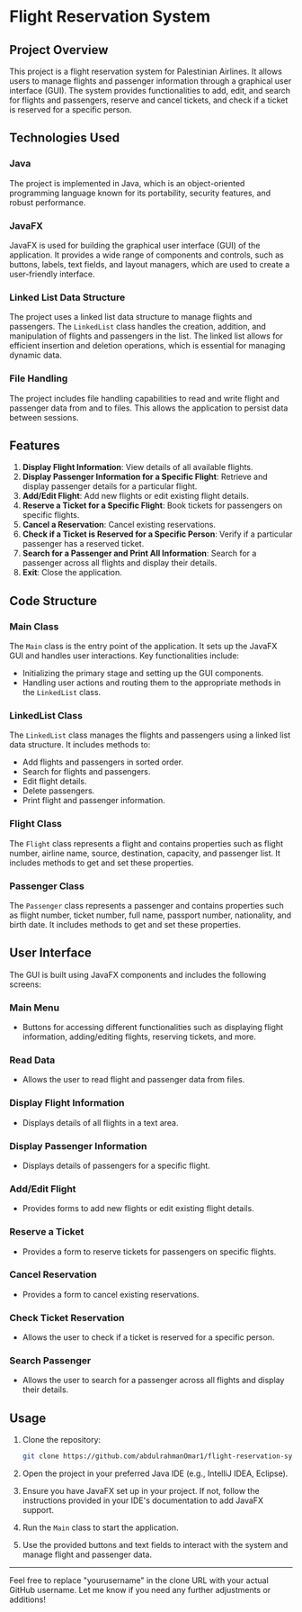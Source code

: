 
# Flight Reservation System

## Project Overview

This project is a flight reservation system for Palestinian Airlines. It allows users to manage flights and passenger information through a graphical user interface (GUI). The system provides functionalities to add, edit, and search for flights and passengers, reserve and cancel tickets, and check if a ticket is reserved for a specific person.

## Technologies Used

### Java
The project is implemented in Java, which is an object-oriented programming language known for its portability, security features, and robust performance.

### JavaFX
JavaFX is used for building the graphical user interface (GUI) of the application. It provides a wide range of components and controls, such as buttons, labels, text fields, and layout managers, which are used to create a user-friendly interface.

### Linked List Data Structure
The project uses a linked list data structure to manage flights and passengers. The `LinkedList` class handles the creation, addition, and manipulation of flights and passengers in the list. The linked list allows for efficient insertion and deletion operations, which is essential for managing dynamic data.

### File Handling
The project includes file handling capabilities to read and write flight and passenger data from and to files. This allows the application to persist data between sessions.

## Features

1. **Display Flight Information**: View details of all available flights.
2. **Display Passenger Information for a Specific Flight**: Retrieve and display passenger details for a particular flight.
3. **Add/Edit Flight**: Add new flights or edit existing flight details.
4. **Reserve a Ticket for a Specific Flight**: Book tickets for passengers on specific flights.
5. **Cancel a Reservation**: Cancel existing reservations.
6. **Check if a Ticket is Reserved for a Specific Person**: Verify if a particular passenger has a reserved ticket.
7. **Search for a Passenger and Print All Information**: Search for a passenger across all flights and display their details.
8. **Exit**: Close the application.

## Code Structure

### Main Class
The `Main` class is the entry point of the application. It sets up the JavaFX GUI and handles user interactions. Key functionalities include:
- Initializing the primary stage and setting up the GUI components.
- Handling user actions and routing them to the appropriate methods in the `LinkedList` class.

### LinkedList Class
The `LinkedList` class manages the flights and passengers using a linked list data structure. It includes methods to:
- Add flights and passengers in sorted order.
- Search for flights and passengers.
- Edit flight details.
- Delete passengers.
- Print flight and passenger information.

### Flight Class
The `Flight` class represents a flight and contains properties such as flight number, airline name, source, destination, capacity, and passenger list. It includes methods to get and set these properties.

### Passenger Class
The `Passenger` class represents a passenger and contains properties such as flight number, ticket number, full name, passport number, nationality, and birth date. It includes methods to get and set these properties.

## User Interface

The GUI is built using JavaFX components and includes the following screens:

### Main Menu
- Buttons for accessing different functionalities such as displaying flight information, adding/editing flights, reserving tickets, and more.

### Read Data
- Allows the user to read flight and passenger data from files.

### Display Flight Information
- Displays details of all flights in a text area.

### Display Passenger Information
- Displays details of passengers for a specific flight.

### Add/Edit Flight
- Provides forms to add new flights or edit existing flight details.

### Reserve a Ticket
- Provides a form to reserve tickets for passengers on specific flights.

### Cancel Reservation
- Provides a form to cancel existing reservations.

### Check Ticket Reservation
- Allows the user to check if a ticket is reserved for a specific person.

### Search Passenger
- Allows the user to search for a passenger across all flights and display their details.

## Usage

1. Clone the repository:
    ```sh
    git clone https://github.com/abdulrahmanOmar1/flight-reservation-system.git
    ```

2. Open the project in your preferred Java IDE (e.g., IntelliJ IDEA, Eclipse).

3. Ensure you have JavaFX set up in your project. If not, follow the instructions provided in your IDE's documentation to add JavaFX support.

4. Run the `Main` class to start the application.

5. Use the provided buttons and text fields to interact with the system and manage flight and passenger data.


---

Feel free to replace "yourusername" in the clone URL with your actual GitHub username. Let me know if you need any further adjustments or additions!
